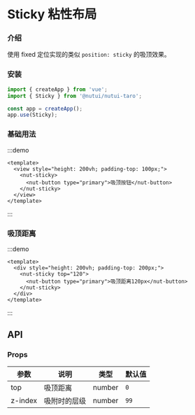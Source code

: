 # Sticky 粘性布局

### 介绍

使用 fixed 定位实现的类似 `position: sticky` 的吸顶效果。

### 安装

```js
import { createApp } from 'vue';
import { Sticky } from '@nutui/nutui-taro';

const app = createApp();
app.use(Sticky);
```

### 基础用法

:::demo

```vue
<template>
  <view style="height: 200vh; padding-top: 100px;">
    <nut-sticky>
      <nut-button type="primary">吸顶按钮</nut-button>
    </nut-sticky>
  </view>
</template>
```

:::

### 吸顶距离

:::demo

```vue
<template>
  <div style="height: 200vh; padding-top: 200px;">
    <nut-sticky top="120">
      <nut-button type="primary">吸顶距离120px</nut-button>
    </nut-sticky>
  </div>
</template>
```

:::

## API

### Props

| 参数 | 说明 | 类型 | 默认值 |
|  ---  |  ---  |  ---  |  ---  |
| top | 吸顶距离 | number | `0` |
| z-index | 吸附时的层级 | number | `99` |
